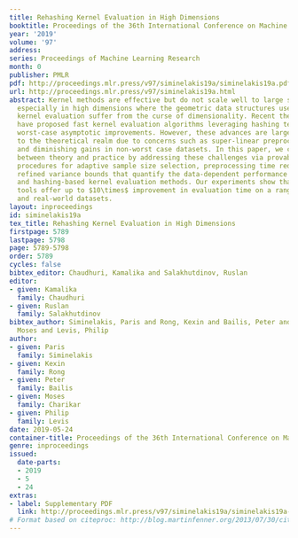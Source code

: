 ```yaml
---
title: Rehashing Kernel Evaluation in High Dimensions
booktitle: Proceedings of the 36th International Conference on Machine Learning
year: '2019'
volume: '97'
address: 
series: Proceedings of Machine Learning Research
month: 0
publisher: PMLR
pdf: http://proceedings.mlr.press/v97/siminelakis19a/siminelakis19a.pdf
url: http://proceedings.mlr.press/v97/siminelakis19a.html
abstract: Kernel methods are effective but do not scale well to large scale data,
  especially in high dimensions where the geometric data structures used to accelerate
  kernel evaluation suffer from the curse of dimensionality. Recent theoretical advances
  have proposed fast kernel evaluation algorithms leveraging hashing techniques with
  worst-case asymptotic improvements. However, these advances are largely confined
  to the theoretical realm due to concerns such as super-linear preprocessing time
  and diminishing gains in non-worst case datasets. In this paper, we close the gap
  between theory and practice by addressing these challenges via provable and practical
  procedures for adaptive sample size selection, preprocessing time reduction, and
  refined variance bounds that quantify the data-dependent performance of random sampling
  and hashing-based kernel evaluation methods. Our experiments show that these new
  tools offer up to $10\times$ improvement in evaluation time on a range of synthetic
  and real-world datasets.
layout: inproceedings
id: siminelakis19a
tex_title: Rehashing Kernel Evaluation in High Dimensions
firstpage: 5789
lastpage: 5798
page: 5789-5798
order: 5789
cycles: false
bibtex_editor: Chaudhuri, Kamalika and Salakhutdinov, Ruslan
editor:
- given: Kamalika
  family: Chaudhuri
- given: Ruslan
  family: Salakhutdinov
bibtex_author: Siminelakis, Paris and Rong, Kexin and Bailis, Peter and Charikar,
  Moses and Levis, Philip
author:
- given: Paris
  family: Siminelakis
- given: Kexin
  family: Rong
- given: Peter
  family: Bailis
- given: Moses
  family: Charikar
- given: Philip
  family: Levis
date: 2019-05-24
container-title: Proceedings of the 36th International Conference on Machine Learning
genre: inproceedings
issued:
  date-parts:
  - 2019
  - 5
  - 24
extras:
- label: Supplementary PDF
  link: http://proceedings.mlr.press/v97/siminelakis19a/siminelakis19a-supp.pdf
# Format based on citeproc: http://blog.martinfenner.org/2013/07/30/citeproc-yaml-for-bibliographies/
---
```


